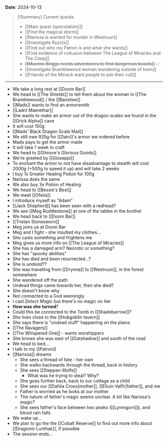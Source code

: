 **Date**: 2024-10-13

> [!Summary] Current quests
> - [[Main quest (speculation)]]
> - [[Find the magical storm]]
> - [[Narissa is wanted for murder in Westruun]]
> - [[Investigate Ryzzix]]
> - [[Find out who my Patron is and what she wants]]
> - [[Find evidence of collusion between The League of Miracles and The Clasp]]
> - ~~[[Maximo Briggs needs adventurers to find dangerous beasts]]~~ ✅
> - [[Investigate Bramblewood woman wandering outside of town]]
> - [[Friends of the Minack want people to join their cult]]

---
- We take a long rest at [[Doom Bar]]
- We head to [[The Shields]] to tell them about the woman in [[The Bramblewood]] / the [[Banshee]]
- [[Mads]] wants to find an armorsmith
- [[Ladril Maerethar]]
- She wants to make an armor out of the dragon scales we found in the [[Grick Alpha]] cave
- It will cost 150g
- [[Mads' Black Dragon Scale Mail]]
- We still owe 925g for [[Dain]]'s armor we ordered before
- Mads pays to get the armor made
- It will take 1 week to craft
- We head to [[Gilmore's Glorious Goods]]
- We're greeted by [[Gioseppi]]
- To enchant the armor to not have disadvantage to stealth will cost 2000g (+500g to speed it up) and will take 2 weeks
- I buy 1x Greater Healing Potion for 100g
- Narissa does the same
- We also buy 3x Potion of Healing
- We head to [[Bessie's Best]]
- We meet [[Ofelia]]
- I introduce myself as "Adam"
- [[Jack Shepherd]] has been seen with a redhead?
- We see [[Meg Ruddlestone]] at one of the tables in the brothel
- We head back to [[Doom Bar]]
- [[Tristan Stonesworn]]
- Meg joins us at Doom Bar
- Meg and I fight - she insulted my clothes...
- She casts something and frightens me
- Meg gives us more info on [[The League of Miracles]]
- She has a damaged arm? Necrotic or something?
- She has "spooky abilities"
- She has died and been resurrected...?
- She is *undead*??
- She was travelling from [[Drynna]] to [[Westruun]], in the forest somewhere
- She wandered off the path
- Undead things came towards her, then she died?
- She doesn't know why
- Not connected to a God seemingly
- I cast *Detect Magic* but there's no magic on her
- **How was she turned**?
- Could this be connected to the Tomb in [[Shadebarrow]]?
- She lives close to the [[Hobgoblin tavern]]
- She says there is "undead stuff" happening on the plains
- [[The Ravagers]]
- [[The Whispered One]] - wants worshippers
- She knows she was east of [[Gatshadow]] and south of the road
- We head to bed...
- I talk to my [[Patron]]
- [[Narissa]] dreams
	- She sees a thread of fate - her own
	- She walks backwards through the thread, back in history
	- She sees [[Steppen Wolfe]]
		- What was he trying to steal? Why?
	- She goes further back, back to our cottage as a child
	- She sees our [[Dahlia Cross|mother]], [[Elluin Valfir|father]], and me
	- Father is worried as he looks at our mother
	- The nature of father's magic seems unclear. A bit like Narissa's magic?
	- She sees father's face between two peaks ([[Lyrengorn]]), and blood rain falls
- We wake up...
- We plan to go the the [[Cobalt Reserve]] to find out more info about [[Dragomir Lunthak]], if possible
- The session ends...